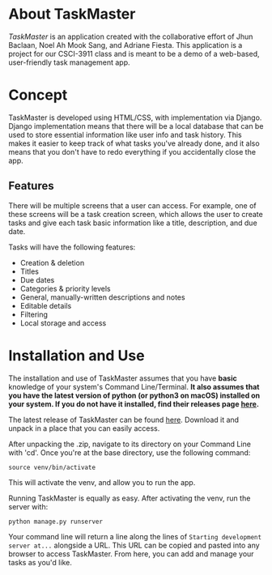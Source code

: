 # About TaskMaster
*TaskMaster* is an application created with the collaborative effort of Jhun Baclaan, Noel Ah Mook Sang, and Adriane Fiesta.
This application is a project for our CSCI-3911 class and is meant to be a demo of a web-based, user-friendly task management app.
# Concept
TaskMaster is developed using HTML/CSS, with implementation via Django. Django implementation means that there will be a local database that can be used to store
essential information like user info and task history. This makes it easier to keep track of what tasks you've already done, and it also means that you don't have to redo everything
if you accidentally close the app.
## Features
There will be multiple screens that a user can access. For example, one of these screens will be a task creation screen, which allows the user to create tasks and give each task
basic information like a title, description, and due date.

Tasks will have the following features:
- Creation & deletion
- Titles
- Due dates
- Categories & priority levels
- General, manually-written descriptions and notes
- Editable details
- Filtering
- Local storage and access

# Installation and Use
The installation and use of TaskMaster assumes that you have **basic** knowledge of
your system's Command Line/Terminal. **It also assumes that you have the latest version of python (or python3 on macOS) installed
on your system. If you do not have it installed, find their releases page [here](https://www.python.org/downloads/).**

The latest release of TaskMaster can be found [here](https://github.com/jhunbaclaan/taskmanagement/releases/tag/v1.0). Download it and unpack in a place that you can easily access.

After unpacking the .zip, navigate to its directory on your Command Line with 'cd'. Once you're at the base directory,
use the following command:
```
source venv/bin/activate
```
This will activate the venv, and allow you to run the app.

Running TaskMaster is equally as easy. After activating the venv, run the server with:
```
python manage.py runserver
```
Your command line will return a line along the lines of `Starting development server at...` alongside a URL. 
This URL can be copied and pasted into any browser to access TaskMaster. From here, you can add and manage your tasks as you'd like.

